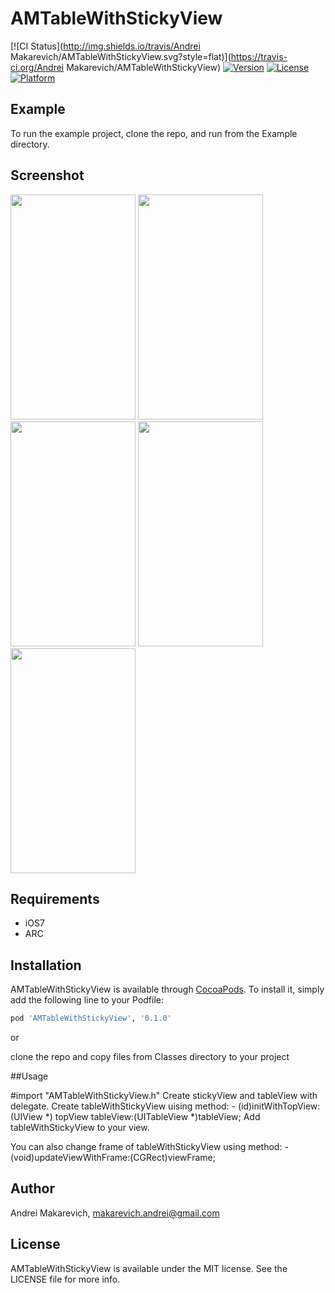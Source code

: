 # AMTableWithStickyView

[![CI Status](http://img.shields.io/travis/Andrei Makarevich/AMTableWithStickyView.svg?style=flat)](https://travis-ci.org/Andrei Makarevich/AMTableWithStickyView)
[![Version](https://img.shields.io/cocoapods/v/AMTableWithStickyView.svg?style=flat)](http://cocoapods.org/pods/AMTableWithStickyView)
[![License](https://img.shields.io/cocoapods/l/AMTableWithStickyView.svg?style=flat)](http://cocoapods.org/pods/AMTableWithStickyView)
[![Platform](https://img.shields.io/cocoapods/p/AMTableWithStickyView.svg?style=flat)](http://cocoapods.org/pods/AMTableWithStickyView)

## Example

To run the example project, clone the repo, and run from the Example directory.

## Screenshot
<img src="https://raw.github.com/makarevichAndrei/AMTableWithStickyView/0.1.0/screenshots/Simulator Screen Shot Jul 18, 2016, 22.58.20.png" width="200" height="360">
<img src="https://raw.github.com/makarevichAndrei/AMTableWithStickyView/0.1.0/screenshots/Simulator Screen Shot Jul 18, 2016, 22.58.28.png" width="200" height="360">
<img src="https://raw.github.com/makarevichAndrei/AMTableWithStickyView/0.1.0/screenshots/Simulator Screen Shot Jul 18, 2016, 22.58.38.png" width="200" height="360">
<img src="https://raw.github.com/makarevichAndrei/AMTableWithStickyView/0.1.0/screenshots/Simulator Screen Shot Jul 18, 2016, 22.59.14.png" width="200" height="360">
<img src="https://raw.github.com/makarevichAndrei/AMTableWithStickyView/0.1.0/screenshots/Simulator Screen Shot Jul 18, 2016, 22.59.21.png" width="200" height="360">

## Requirements

* iOS7
* ARC

## Installation

AMTableWithStickyView is available through [CocoaPods](http://cocoapods.org). To install
it, simply add the following line to your Podfile:

```ruby
pod 'AMTableWithStickyView', '0.1.0'
```

or

clone the repo and copy files from Classes directory to your project

##Usage

#import "AMTableWithStickyView.h"
Create stickyView and tableView with delegate.
Create tableWithStickyView uising method: - (id)initWithTopView:(UIView *) topView tableView:(UITableView *)tableView;
Add tableWithStickyView to your view.

You can also change frame of tableWithStickyView using method: - (void)updateViewWithFrame:(CGRect)viewFrame;

## Author

Andrei Makarevich, makarevich.andrei@gmail.com

## License

AMTableWithStickyView is available under the MIT license. See the LICENSE file for more info.

